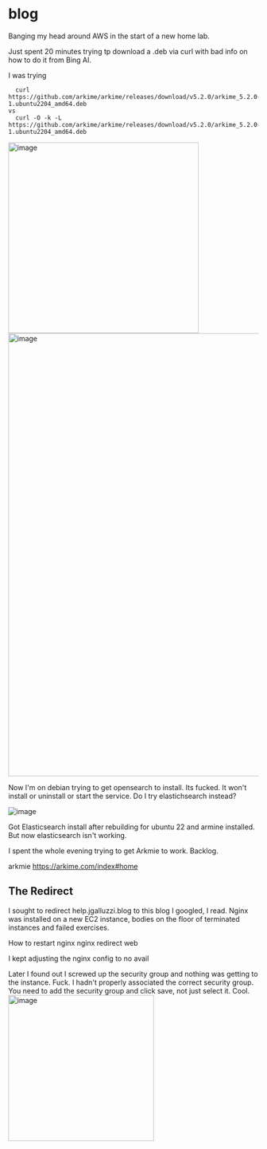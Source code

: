 # blog

Banging my head around AWS in the start of a new home lab. 

Just spent 20 minutes trying tp download a .deb via curl with bad info on how to do it from Bing AI.

I was trying
```
  curl https://github.com/arkime/arkime/releases/download/v5.2.0/arkime_5.2.0-1.ubuntu2204_amd64.deb
vs
  curl -O -k -L https://github.com/arkime/arkime/releases/download/v5.2.0/arkime_5.2.0-1.ubuntu2204_amd64.deb
```

<img width="383" alt="image" src="https://github.com/jgalluzzi/blog/assets/46066804/c1c65eaa-c4ce-4b2c-be6a-51631c7f0802">

<img width="889" alt="image" src="https://github.com/jgalluzzi/blog/assets/46066804/c169859e-3c25-4480-8891-201cb80b2d4a">


Now I'm on debian trying to get opensearch to install. Its fucked. It won't install or uninstall or start the service. 
Do I try elastichsearch instead?

![image](https://github.com/jgalluzzi/blog/assets/46066804/60fe911a-8d69-4379-8a7a-f42f4a5f9cb4)

Got Elasticsearch install after rebuilding for ubuntu 22 and armine installed. But now elasticsearch isn't working.

I spent the whole evening trying to get Arkmie to work. Backlog.

arkmie https://arkime.com/index#home

## The Redirect

I sought to redirect help.jgalluzzi.blog to this blog
I googled, I read.
Nginx was installed on a new EC2 instance, bodies on the floor of terminated instances and failed exercises.

How to restart nginx
nginx redirect web

I kept adjusting the nginx config to no avail

Later I found out I screwed up the security group and nothing was getting to the instance. Fuck. I hadn't properly associated the correct security group.
You need to add the security group and click save, not just select it. Cool.
<img width="293" alt="image" src="https://github.com/jgalluzzi/blog/assets/46066804/a1848e06-2982-49f8-a50a-f0f66c7f7e11">


